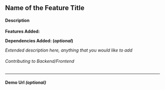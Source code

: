 ## Name of the Feature Title


#### Description

**Features Added:** 

**Dependencies Added: (*optional*)**

*Extended description here, anything that you would like to add*

###### Contributing to Backend/Frontend

---

#### Demo Url *(optional)*

[]()